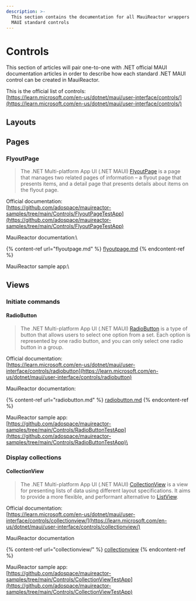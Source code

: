 ```yaml
---
description: >-
  This section contains the documentation for all MauiReactor wrappers of .NET
  MAUI standard controls
---
```


# Controls

This section of articles will pair one-to-one with .NET official MAUI documentation articles in order to describe how each standard .NET MAUI control can be created in MauiReactor.

This is the official list of controls:\
[https://learn.microsoft.com/en-us/dotnet/maui/user-interface/controls/](https://learn.microsoft.com/en-us/dotnet/maui/user-interface/controls/)

## Layouts



## Pages

### FlyoutPage

> The .NET Multi-platform App UI (.NET MAUI) [FlyoutPage](https://learn.microsoft.com/en-us/dotnet/api/microsoft.maui.controls.flyoutpage) is a page that manages two related pages of information – a flyout page that presents items, and a detail page that presents details about items on the flyout page.

Official documentation:\
[https://github.com/adospace/mauireactor-samples/tree/main/Controls/FlyoutPageTestApp](https://github.com/adospace/mauireactor-samples/tree/main/Controls/FlyoutPageTestApp)

MauiReactor documentation:\


{% content-ref url="flyoutpage.md" %}
[flyoutpage.md](flyoutpage.md)
{% endcontent-ref %}

MauiReactor sample app:\


## Views



### Initiate commands

#### RadioButton

> The .NET Multi-platform App UI (.NET MAUI) [RadioButton](https://learn.microsoft.com/en-us/dotnet/api/microsoft.maui.controls.radiobutton) is a type of button that allows users to select one option from a set. Each option is represented by one radio button, and you can only select one radio button in a group.&#x20;

Official documentation:\
[https://learn.microsoft.com/en-us/dotnet/maui/user-interface/controls/radiobutton](https://learn.microsoft.com/en-us/dotnet/maui/user-interface/controls/radiobutton)

MauiReactor documentation:

{% content-ref url="radiobutton.md" %}
[radiobutton.md](radiobutton.md)
{% endcontent-ref %}

MauiReactor sample app:\
[https://github.com/adospace/mauireactor-samples/tree/main/Controls/RadioButtonTestApp](https://github.com/adospace/mauireactor-samples/tree/main/Controls/RadioButtonTestApp)\


### Display collections

#### CollectionView

> The .NET Multi-platform App UI (.NET MAUI) [CollectionView](https://learn.microsoft.com/en-us/dotnet/api/microsoft.maui.controls.collectionview) is a view for presenting lists of data using different layout specifications. It aims to provide a more flexible, and performant alternative to [ListView](https://learn.microsoft.com/en-us/dotnet/api/microsoft.maui.controls.listview).

Official documentation:\
[https://learn.microsoft.com/en-us/dotnet/maui/user-interface/controls/collectionview/](https://learn.microsoft.com/en-us/dotnet/maui/user-interface/controls/collectionview/)

MauiReactor documentation

{% content-ref url="collectionview/" %}
[collectionview](collectionview/)
{% endcontent-ref %}

MauiReactor sample app:\
[https://github.com/adospace/mauireactor-samples/tree/main/Controls/CollectionViewTestApp](https://github.com/adospace/mauireactor-samples/tree/main/Controls/CollectionViewTestApp)
